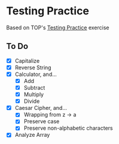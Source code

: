 # Testing Practice

Based on TOP's [Testing Practice](https://www.theodinproject.com/lessons/node-path-javascript-testing-practice) exercise

## To Do

- [x] Capitalize
- [x] Reverse String
- [x] Calculator, and...
  - [x] Add
  - [x] Subtract
  - [x] Multiply
  - [x] Divide
- [x] Caesar Cipher, and...
  - [x] Wrapping from z -> a
  - [x] Preserve case
  - [x] Preserve non-alphabetic characters
- [x] Analyze Array
